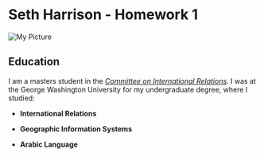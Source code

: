 # Seth Harrison - Homework 1

![My Picture](https://media.licdn.com/dms/image/C4D03AQH1WJJtAIa8WQ/profile-displayphoto-shrink_200_200/0?e=1575504000&v=beta&t=RRAgSATjoEZQGGeqapRvpcYsCgMOqM4rRboDfN3fXEQ)

## Education

I am a masters student in the *[Committee on International Relations](https://cir.uchicago.edu/)*. I was at the George Washington University for my undergraduate degree, where I studied:

* **International Relations**

* **Geographic Information Systems**

* **Arabic Language**